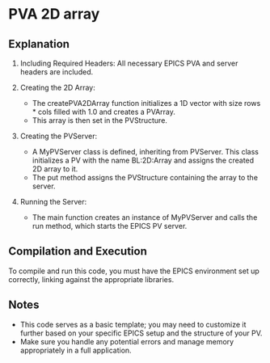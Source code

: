# PVA 2D array

## Explanation
1. Including Required Headers: All necessary EPICS PVA and server headers are included.

2. Creating the 2D Array:
   - The createPVA2DArray function initializes a 1D vector with size rows * cols filled with 1.0 and creates a PVArray.
   - This array is then set in the PVStructure.
3. Creating the PVServer:
   - A MyPVServer class is defined, inheriting from PVServer. This class initializes a PV with the name BL:2D:Array and assigns the created 2D array to it.
   - The put method assigns the PVStructure containing the array to the server.
4. Running the Server:
   - The main function creates an instance of MyPVServer and calls the run method, which starts the EPICS PV server.

## Compilation and Execution
To compile and run this code, you must have the EPICS environment set up correctly, linking against the appropriate libraries.

## Notes
- This code serves as a basic template; you may need to customize it further based on your specific EPICS setup and the structure of your PV.
- Make sure you handle any potential errors and manage memory appropriately in a full application.


